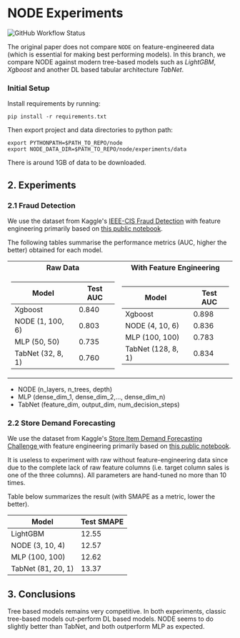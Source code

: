 # NODE Experiments
![GitHub Workflow Status](https://img.shields.io/github/workflow/status/xl402/neural-oblivious-decision-ensembles/node)

The original paper does not
compare `NODE` on feature-engineered data (which is essential for making best
performing models). In this branch, we compare NODE against modern tree-based
models such as *LightGBM*, *Xgboost* and another DL based tabular architecture
*TabNet*.


### Initial Setup
Install requirements by running:
```
pip install -r requirements.txt
```
Then export project and data directories to python path:
```
export PYTHONPATH=$PATH_TO_REPO/node
export NODE_DATA_DIR=$PATH_TO_REPO/node/experiments/data
```
There is around 1GB of data to be downloaded.

## 2. Experiments

### 2.1 Fraud Detection
We use the dataset from Kaggle's [IEEE-CIS Fraud Detection](https://www.kaggle.com/c/ieee-fraud-detection/data)
with feature engineering primarily based on [this public notebook](https://www.kaggle.com/abhilashawasthi/feature-engineering-lgb-model).

The following tables summarise the performance metrics (AUC, higher the better) obtained for each model.

<table>
<tr><th>Raw Data </th><th>With Feature Engineering</th></tr>
<tr><td>

| Model   | Test AUC |
|---------|----------|
| Xgboost           | 0.840|
| NODE (1, 100, 6)  | 0.803|
| MLP (50, 50)      | 0.735|
| TabNet (32, 8, 1) | 0.760|

</td><td>

| Model   | Test AUC |
|---------|----------|
| Xgboost            | 0.898|
| NODE (4, 10, 6)    | 0.836|
| MLP (100, 100)     | 0.783|
| TabNet (128, 8, 1) | 0.834|


</td></tr> </table>

* NODE (n_layers, n_trees, depth)
* MLP (dense_dim_1, dense_dim_2,..., dense_dim_n)
* TabNet (feature_dim, output_dim, num_decision_steps)


### 2.2 Store Demand Forecasting
We use the dataset from Kaggle's [Store Item Demand Forecasting Challenge
](https://www.kaggle.com/c/demand-forecasting-kernels-only/data)
with feature engineering primarily based on [this public notebook](https://www.kaggle.com/abhilashawasthi/feature-engineering-lgb-model).

It is useless to experiment with raw without feature-engineering data since due
to the complete lack of raw feature columns (i.e. target column sales is one of
the three columns). All parameters are hand-tuned no more than 10 times.

Table below summarizes the result (with SMAPE as a metric, lower the better).

| Model   | Test SMAPE |
|---------|----------|
| LightGBM           | 12.55|
| NODE (3, 10, 4)    | 12.57|
| MLP (100, 100)     | 12.62|
| TabNet (81, 20, 1) | 13.37|


## 3. Conclusions
Tree based models remains very competitive. In both experiments, classic tree-based models out-perform DL based models.
NODE seems to do slightly better than TabNet, and both outperform MLP
as expected.
